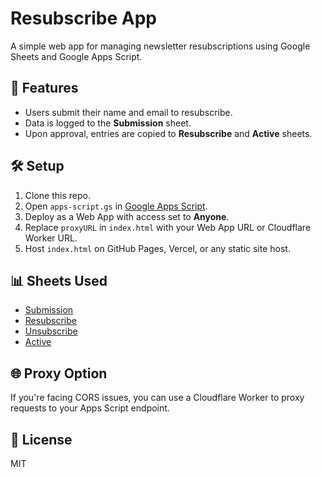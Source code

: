 # Resubscribe App

A simple web app for managing newsletter resubscriptions using Google Sheets and Google Apps Script.

## 🚀 Features

- Users submit their name and email to resubscribe.
- Data is logged to the **Submission** sheet.
- Upon approval, entries are copied to **Resubscribe** and **Active** sheets.

## 🛠️ Setup

1. Clone this repo.
2. Open `apps-script.gs` in [Google Apps Script](https://script.google.com).
3. Deploy as a Web App with access set to **Anyone**.
4. Replace `proxyURL` in `index.html` with your Web App URL or Cloudflare Worker URL.
5. Host `index.html` on GitHub Pages, Vercel, or any static site host.

## 📊 Sheets Used

- [Submission](https://docs.google.com/spreadsheets/d/1FAzy0r8xzMcXmDxRvBY7dJ1XSGIke1Ty-oY4BQg9G1I/edit?gid=259591227)
- [Resubscribe](https://docs.google.com/spreadsheets/d/1FAzy0r8xzMcXmDxRvBY7dJ1XSGIke1Ty-oY4BQg9G1I/edit?gid=425919910)
- [Unsubscribe](https://docs.google.com/spreadsheets/d/1FAzy0r8xzMcXmDxRvBY7dJ1XSGIke1Ty-oY4BQg9G1I/edit?gid=1424557745)
- [Active](https://docs.google.com/spreadsheets/d/1FAzy0r8xzMcXmDxRvBY7dJ1XSGIke1Ty-oY4BQg9G1I/edit?gid=0)

## 🌐 Proxy Option

If you're facing CORS issues, you can use a Cloudflare Worker to proxy requests to your Apps Script endpoint.

## 📄 License

MIT
